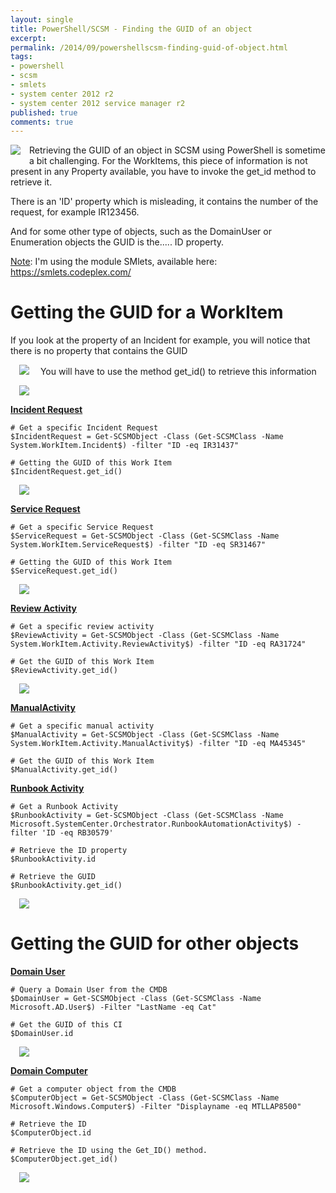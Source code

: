 ```yaml
---
layout: single
title: PowerShell/SCSM - Finding the GUID of an object
excerpt: 
permalink: /2014/09/powershellscsm-finding-guid-of-object.html
tags: 
- powershell
- scsm
- smlets
- system center 2012 r2
- system center 2012 service manager r2
published: true
comments: true
---
```


 
 <a href="{{ site.url }}/images/2014/20140909_PowerShellSCSM_-_Finding_the_GUID_of_an_object/SCSM_128x128x32__115304754__-128x128.png" imageanchor="1" style="clear: left; float: left; margin-bottom: 1em; margin-right: 1em;"><img border="0" src="{{ site.url }}/images/2014/20140909_PowerShellSCSM_-_Finding_the_GUID_of_an_object/SCSM_128x128x32__115304754__-128x128.png" /></a>Retrieving the GUID of an object in SCSM using PowerShell is sometime a bit challenging. For the WorkItems, this piece of information is not present in any Property available, you have to invoke the get_id method to retrieve it.

There is an 'ID' property which is misleading, it contains the number of the request, for example IR123456.

And for some other type of objects, such as the DomainUser or Enumeration objects the GUID is the..... ID property.


<u>Note</u>: I'm using the module SMlets, available here: <a href="https://smlets.codeplex.com/" target="_blank">https://smlets.codeplex.com/</a>

# Getting the GUID for a WorkItem

If you look at the property of an Incident for example, you will notice that there is no property that contains the GUID

<a href="{{ site.url }}/images/2014/20140909_PowerShellSCSM_-_Finding_the_GUID_of_an_object/9-9-2014%252B12-30-26%252BAM__2126266851__-772x298.png" imageanchor="1" style="margin-left: 1em; margin-right: 1em;"><img border="0" src="{{ site.url }}/images/2014/20140909_PowerShellSCSM_-_Finding_the_GUID_of_an_object/9-9-2014%252B12-30-26%252BAM__2126266851__-772x298.png" /></a>
You will have to use the method get_id() to retrieve this information

<a href="{{ site.url }}/images/2014/20140909_PowerShellSCSM_-_Finding_the_GUID_of_an_object/9-9-2014%252B12-01-56%252BAM__2133589236__-772x418.png" imageanchor="1" style="margin-left: 1em; margin-right: 1em;"><img border="0" src="{{ site.url }}/images/2014/20140909_PowerShellSCSM_-_Finding_the_GUID_of_an_object/9-9-2014%252B12-01-56%252BAM__2133589236__-772x418.png" /></a>

<b><u>Incident Request</u></b>

```
# Get a specific Incident Request
$IncidentRequest = Get-SCSMObject -Class (Get-SCSMClass -Name System.WorkItem.Incident$) -filter "ID -eq IR31437"

# Getting the GUID of this Work Item
$IncidentRequest.get_id()

```
<a href="{{ site.url }}/images/2014/20140909_PowerShellSCSM_-_Finding_the_GUID_of_an_object/9-9-2014%252B12-29-01%252BAM__2017127624__-772x278.png" imageanchor="1" style="margin-left: 1em; margin-right: 1em;"><img border="0" src="{{ site.url }}/images/2014/20140909_PowerShellSCSM_-_Finding_the_GUID_of_an_object/9-9-2014%252B12-29-01%252BAM__2017127624__-772x278.png" /></a>



<b><u>Service Request</u></b>

```
# Get a specific Service Request
$ServiceRequest = Get-SCSMObject -Class (Get-SCSMClass -Name System.WorkItem.ServiceRequest$) -filter "ID -eq SR31467"

# Getting the GUID of this Work Item
$ServiceRequest.get_id()
```

<a href="{{ site.url }}/images/2014/20140909_PowerShellSCSM_-_Finding_the_GUID_of_an_object/9-9-2014%252B12-44-23%252BAM__1266271804__-772x278.png" imageanchor="1" style="margin-left: 1em; margin-right: 1em;"><img border="0" src="{{ site.url }}/images/2014/20140909_PowerShellSCSM_-_Finding_the_GUID_of_an_object/9-9-2014%252B12-44-23%252BAM__1266271804__-772x278.png" /></a>

<b><u>Review Activity</u></b>

```
# Get a specific review activity
$ReviewActivity = Get-SCSMObject -Class (Get-SCSMClass -Name System.WorkItem.Activity.ReviewActivity$) -filter "ID -eq RA31724"

# Get the GUID of this Work Item
$ReviewActivity.get_id()
```

<a href="{{ site.url }}/images/2014/20140909_PowerShellSCSM_-_Finding_the_GUID_of_an_object/9-9-2014%252B10-40-30%252BPM__1790051538__-772x278.png" imageanchor="1" style="margin-left: 1em; margin-right: 1em;"><img border="0" src="{{ site.url }}/images/2014/20140909_PowerShellSCSM_-_Finding_the_GUID_of_an_object/9-9-2014%252B10-40-30%252BPM__1790051538__-772x278.png" /></a>

<b><u>ManualActivity</u></b>

```
# Get a specific manual activity
$ManualActivity = Get-SCSMObject -Class (Get-SCSMClass -Name System.WorkItem.Activity.ManualActivity$) -filter "ID -eq MA45345"

# Get the GUID of this Work Item
$ManualActivity.get_id()
```



<b><u>Runbook Activity</u></b>

```
# Get a Runbook Activity
$RunbookActivity = Get-SCSMObject -Class (Get-SCSMClass -Name Microsoft.SystemCenter.Orchestrator.RunbookAutomationActivity$) -filter 'ID -eq RB30579'

# Retrieve the ID property
$RunbookActivity.id

# Retrieve the GUID
$RunbookActivity.get_id()
```

<a href="{{ site.url }}/images/2014/20140909_PowerShellSCSM_-_Finding_the_GUID_of_an_object/9-9-2014%252B11-27-10%252BPM__1914218625__-772x278.png" imageanchor="1" style="margin-left: 1em; margin-right: 1em;"><img border="0" src="{{ site.url }}/images/2014/20140909_PowerShellSCSM_-_Finding_the_GUID_of_an_object/9-9-2014%252B11-27-10%252BPM__1914218625__-772x278.png" /></a>




# Getting the GUID for other objects


<b><u>Domain User</u></b>

```
# Query a Domain User from the CMDB
$DomainUser = Get-SCSMObject -Class (Get-SCSMClass -Name Microsoft.AD.User$) -Filter "LastName -eq Cat"

# Get the GUID of this CI
$DomainUser.id
```

<a href="{{ site.url }}/images/2014/20140909_PowerShellSCSM_-_Finding_the_GUID_of_an_object/9-9-2014%252B12-55-54%252BAM__483067059__-772x418.png" imageanchor="1" style="margin-left: 1em; margin-right: 1em;"><img border="0" src="{{ site.url }}/images/2014/20140909_PowerShellSCSM_-_Finding_the_GUID_of_an_object/9-9-2014%252B12-55-54%252BAM__483067059__-772x418.png" /></a>

<b><u>Domain Computer</u></b>

```
# Get a computer object from the CMDB
$ComputerObject = Get-SCSMObject -Class (Get-SCSMClass -Name Microsoft.Windows.Computer$) -Filter "Displayname -eq MTLLAP8500"

# Retrieve the ID
$ComputerObject.id

# Retrieve the ID using the Get_ID() method.
$ComputerObject.get_id()
```

<a href="{{ site.url }}/images/2014/20140909_PowerShellSCSM_-_Finding_the_GUID_of_an_object/9-9-2014%252B11-13-56%252BPM__481123987__-772x378.png" imageanchor="1" style="margin-left: 1em; margin-right: 1em;"><img border="0" src="{{ site.url }}/images/2014/20140909_PowerShellSCSM_-_Finding_the_GUID_of_an_object/9-9-2014%252B11-13-56%252BPM__481123987__-772x378.png" /></a>





